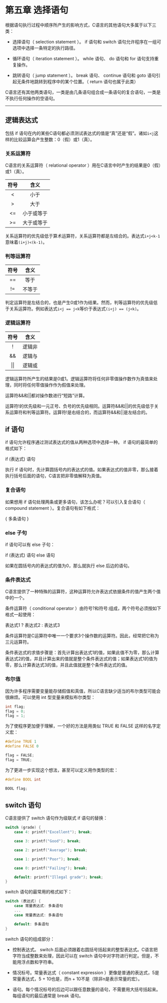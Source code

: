 # 第五章 选择语句

根据语句执行过程中顺序所产生的影响方式，C语言的其他语句大多属于以下三类：

- 选择语句（ selection statement ）。 if 语句和 switch 语句允许程序在一组可选项中选择一条特定的执行路径。

- 循环语句（ iteration statement ）。 while 语句、 do 语句和 for 语句支持重复操作。

- 跳转语句（ jump statement ）。 break 语句、 continue 语句和 goto 语句引起无条件地跳转到程序中的某个位置。（ return 语句也属于此类）

C语言还有其他两类语句，一类是由几条语句组合成一条语句的复合语句，一类是不执行任何操作的空语句。

---

## 逻辑表达式

包括 if 语句在内的某些C语句都必须测试表达式的值是“真”还是“假”。诸如`i<j`这样的比较运算会产生整数：0（假）或1（真）。

### 关系运算符

C语言的关系运算符（ relational operator ）用在C语言中时产生的结果是0（假）或1（真）。

|符号|含义|
|:-:|:-:|
|<|小于|
|>|大于|
|<=|小于或等于|
|>=|大于或等于|

关系运算符的优先级低于算术运算符，关系运算符都是左结合的。表达式`i+j<k-1`意味着`(i+j)<(k-1)`。

### 判等运算符

|符号|含义|
|:-:|:-:|
|==|等于|
|!=|不等于|

判定运算符是左结合的，也是产生0或1作为结果。然而，判等运算符的优先级低于关系运算符。例如表达式`i<j == j<k`等价于表达式`(i<j) == (j<k)`。

### 逻辑运算符

|符号|含义|
|:-:|:-:|
|!|逻辑非|
|&&|逻辑与|
|\|\||逻辑或|

逻辑运算符所产生的结果是0或1。逻辑运算符将任何非零值操作数作为真值来处理，同时将任何零值操作作为假值来处理。

运算符&&和||都对操作数进行“短路”计算。

运算符!的优先级和一元正号、负号的优先级相同。运算符&&和||的优先级低于关系运算符和判等运算符。运算符!是右结合的，而运算符&&和||是左结合的。

## if 语句

if 语句允许程序通过测试表达式的值从两种选项中选择一种。 if 语句的最简单的格式如下：

if (表达式) 语句

执行 if 语句时，先计算圆括号内的表达式的值。如果表达式的值非零，那么接着执行括号后面的语句，C语言把非零值解释为真值。

### 复合语句

如果想用 if 语句处理两条或更多语句，该怎么办呢？可以引入复合语句（ compound statement ）。复合语句有如下格式：

{ 多条语句 }

### else 子句

if 语句可以有 else 子句：

if (表达式) 语句 else 语句

如果在圆括号内的表达式的值为0，那么就执行 else 后边的语句。

### 条件表达式

C语言提供了一种特殊的运算符，这种运算符允许表达式依据条件的值产生两个值中的一个。

条件运算符（ conditional operator ）由符号?和符号:组成，两个符号必须按如下格式一起使用：

表达式1 ? 表达式2 : 表达式3

条件运算符是C运算符中唯一一个要求3个操作数的运算符。因此，经常把它称为三元运算符。

条件表达式的求值步骤是：首先计算出表达式1的值，如果此值不为零，那么计算表达式2的值，并且计算出来的值就是整个条件表达式的值；如果表达式1的值为零，那么计算表达式3的值，并且此值就是整个条件表达式的值。

### 布尔值

因为许多程序需要变量能存储假值和真值，所以C语言缺少适当的布尔类型可能会很麻烦。可以使用 int 型变量来模拟布尔类型：

```c
int flag;
flag = 0;
flag = 1;
```

为了使程序更加便于理解，一个好的方法是用类似 TRUE 和 FALSE 这样的名字定义宏：

```c
#define TRUE 1
#define FALSE 0

flag = FALSE;
flag = TRUE;
```

为了更进一步实现这个想法，甚至可以定义用作类型的宏：

```c
#define BOOL int

BOOL flag;
```

## switch 语句

C语言提供了 switch 语句作为级联式 if 语句的替换：

```c
switch (grade) {
	case 4: printf("Excellent"); break;

	case 3: printf("Good"); break;

	case 2: printf("Average"); break;

	case 1: printf("Poor"); break;

	case 0: printf("Failing"); break;

	default: printf("Illegal grade"); break;
}
```

switch 语句的最常用的格式如下：

```c
switch (表达式) {
	case 常量表达式: 多条语句
	...
	case 常量表达式: 多条语句

	default: 多条语句
}
```

switch 语句的组成部分：

- 控制表达式。 switch 后面必须跟着右圆括号括起来的整型表达式。C语言把字符当成整数来处理，因此可以在 switch 语句中对字符进行判定。但是，不能用浮点数和字符串。

- 情况标号。常量表达式（ constant expression ）更像是普通的表达式，5是常量表达式，5 + 10也是，而n + 10不是（除非n是表示常量的宏）。

- 语句。每个情况标号的后边可以跟任意数量的语句，不需要用大括号括起来。每组语句的最后通常是 break 语句。